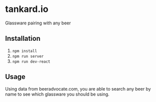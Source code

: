 # tankard.io

Glassware pairing with any beer

## Installation

1. `npm install`
2. `npm run server`
3. `npm run dev-react`

## Usage

Using data from beeradvocate.com, you are able to search any beer by name to see which glassware you should be using.